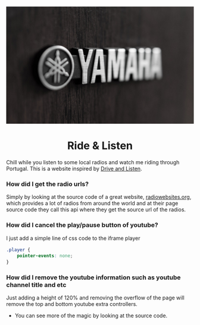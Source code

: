 <p align="center"><img src="https://raw.githubusercontent.com/antoniogoulao/ride-and-listen/main/assets/yamaha_logo.jpeg"/></p>

<h1 align="center">Ride & Listen</h1>

Chill while you listen to some local radios and watch me riding through Portugal. This is a website inspired by [Drive and Listen](https://driveandlisten.herokuapp.com).

### How did I get the radio urls?

Simply by looking at the source code of a great website, [radiowebsites.org](https://radiowebsites.org/), which provides a lot of radios from around the world and at their page source code they call this api where they get the source url of the radios.

### How did I cancel the play/pause button of youtube?

I just add a simple line of css code to the iframe player

```css
.player {
	pointer-events: none;
}
```

### How did I remove the youtube information such as youtube channel title and etc

Just adding a height of 120% and removing the overflow of the page will remove the top and bottom youtube extra controllers.

* You can see more of the magic by looking at the source code.